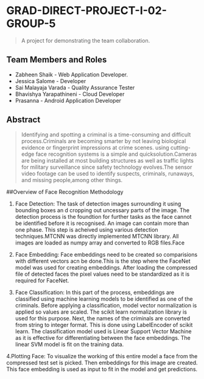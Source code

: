 # GRAD-DIRECT-PROJECT-I-02-GROUP-5
> A project for demonstrating the team collaboration.

## Team Members and Roles

- Zabheen Shaik - Web Application Developer.
- Jessica Salome - Developer
- Sai Malayaja Varada - Quality Assurance Tester
- Bhavishya Yarapathineni - Cloud Developer
- Prasanna - Android Application Developer

## Abstract

> Identifying and spotting a criminal is a time-consuming and difficult process.Criminals are becoming smarter by not leaving biological evidence or fingerprint impressions at crime scenes. 
using cutting-edge face recognition systems is a simple and quicksolution.Cameras are being installed at most building structures as well as traffic lights for military surveillance since safety technology evolves.The sensor video footage can be used to identify suspects, criminals, runaways, and missing people,among other things. 


##Overview of Face Recognition Methodology

1. Face Detection: The task of detection images surrounding it using bounding boxes an d cropping out uncessary parts of the image. The detection process is the foundtion for further  tasks as the face cannot be identified before it is recognised. An image can contain more than one phase. This step is acheived using various detection techniques.MTCNN was directly implemented MTCNN library. All images are loaded as numpy array and converted to RGB files.Face

2. Face Embedding: Face embeddings need to be created so comparisions with different vectors acn be done.This is the step where the FaceNet model was used for creating embeddings. After loading the compressed file of detected faces the  pixel  values need to be standardized as it is required for FaceNet.

3. Face Classification: In this part of the process, embeddings are classified  using machine learning models to be identified as one of the criminals. Before applying a classification, model vector normalization is applied so values are scaled. The  scikit  learn normalization library is used for this  purpose. Next,  the names of the criminals are converted from string to integer format. This is done using LabelEncoder of scikit learn. The classification model used is Linear  Support  Vector Machine as it is effective for differentiating between the face embeddings. The linear SVM model is fit on the training data.

4.Plotting Face: To visualize the working of this entire model a face from the compressed test set is picked. Then embeddings for this image are created. This face embedding is  used as input to  fit in the model and get predictions.



